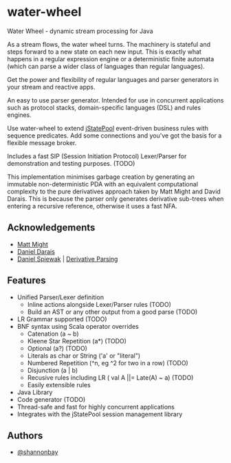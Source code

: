 # water-wheel
Water Wheel - dynamic stream processing for Java

As a stream flows, the water wheel turns.  The machinery is stateful and steps forward to a new state on each new input.  This is exactly what happens in a regular
expression engine or a deterministic finite automata (which can parse a wider class of languages than regular languages).

Get the power and flexibility of regular languages and parser generators in your stream and reactive apps.

An easy to use parser generator. Intended for use in concurrent applications such as protocol stacks, domain-specific languages (DSL) and rules engines.

Use water-wheel to extend [jStatePool](http://github.com/shannonbay/jStatePool) event-driven business rules with sequence predicates. Add some connections and you've got the basis for a flexible message broker.

Includes a fast SIP (Session Initiation Protocol) Lexer/Parser for demonstration and testing purposes. (TODO)

This implementation minimises garbage creation by generating an immutable non-deterministic PDA with an equivalent computational complexity to the pure derivatives approach taken by Matt Might and David Darais.  This is because the parser only generates derivative sub-trees when entering a recursive reference, otherwise it uses a fast NFA.

## Acknowledgements
- [Matt Might](https://matt.might.net/articles/parsing-with-derivatives/)
- [Daniel Darais](http://david.darais.com/)
- [Daniel Spiewak](http://www.codecommit.com/blog/) | [Derivative Parsing](http://www.cs.uwm.edu/~dspiewak/papers/derivative-parsing.pdf)
## Features

- Unified Parser/Lexer definition
    - Inline actions alongside Lexer/Parser rules (TODO)
    - Build an AST or any other output from a good parse (TODO)
- LR Grammar supported (TODO)
- BNF syntax using Scala operator overrides
    - Catenation (a ~ b)
    - Kleene Star Repetition (a*) (TODO)
    - Optional (a?) (TODO)
    - Literals as char or String ('a' or "literal")
    - Numbered Repetition (^n, eg ^2 for two in a row) (TODO)
    - Disjunction (a | b)
    - Recusive rules including LR ( val A ||= Late(A) ~ a) (TODO)
    - Easily extensible rules
 - Java Library
 - Code generator (TODO)
 - Thread-safe and fast for highly concurrent applications
 - Integrates with the jStatePool session management library

## Authors

- [@shannonbay](https://www.github.com/shannonbay)

